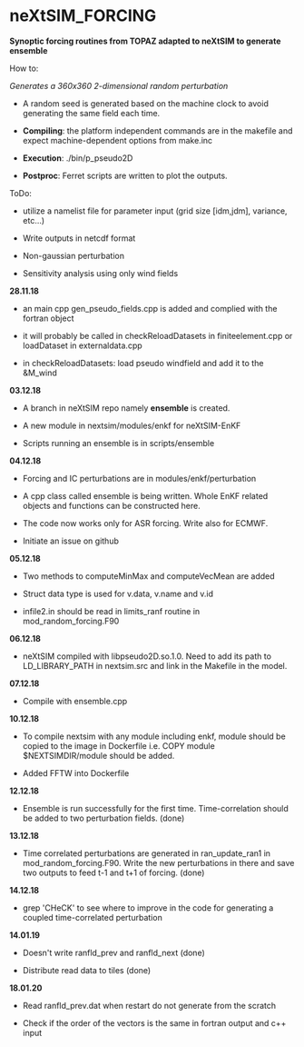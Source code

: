 # neXtSIM_FORCING

**Synoptic forcing routines from TOPAZ adapted to neXtSIM to generate ensemble**

How to:

_Generates a 360x360 2-dimensional random perturbation_

- A random seed is generated based on the machine clock to avoid generating the same field each
  time.

- __Compiling__: the platform independent commands are in the makefile and expect machine-dependent
  options from make.inc

- __Execution__: ./bin/p_pseudo2D

- __Postproc__: Ferret scripts are written to plot the outputs.

ToDo:

- utilize a namelist file for parameter input (grid size [idm,jdm], variance, etc...)

- Write outputs in netcdf format

- Non-gaussian perturbation

- Sensitivity analysis using only wind fields

__28.11.18__

- an main cpp  gen_pseudo_fields.cpp is added and complied with the fortran object

- it will probably be called in checkReloadDatasets in finiteelement.cpp or loadDataset in
  externaldata.cpp

- in checkReloadDatasets: load pseudo windfield and add it to the &M_wind


__03.12.18__

-  A branch in neXtSIM repo namely **ensemble** is created.

-  A new module in nextsim/modules/enkf for neXtSIM-EnKF

-  Scripts running an ensemble is in scripts/ensemble


__04.12.18__

-  Forcing and IC perturbations are in modules/enkf/perturbation

-  A cpp class called ensemble is being written. Whole EnKF related objects and functions can be
   constructed here.

-  The code now works only for ASR forcing. Write also for ECMWF.

-  Initiate an issue on github


__05.12.18__

- Two methods to computeMinMax and computeVecMean are added

- Struct data type is used for v.data, v.name and v.id

- infile2.in should be read in limits_ranf routine in mod_random_forcing.F90


__06.12.18__

- neXtSIM compiled with libpseudo2D.so.1.0. Need to add its path to
  LD_LIBRARY_PATH in nextsim.src and link in the Makefile in the model.

__07.12.18__

- Compile with ensemble.cpp


__10.12.18__

- To compile nextsim with any module including enkf, module should be copied to
  the image in Dockerfile i.e. COPY module $NEXTSIMDIR/module should be added.

- Added FFTW into Dockerfile

__12.12.18__

- Ensemble is run successfully for the first time. Time-correlation should be
  added to two perturbation fields. (done)

__13.12.18__

- Time correlated perturbations are generated in ran_update_ran1 in
  mod_random_forcing.F90. Write the new perturbations in there and save two
outputs to feed t-1 and t+1 of forcing. (done)

__14.12.18__

- grep 'CHeCK' to see where to improve in the code for generating a coupled time-correlated perturbation


__14.01.19__

- Doesn't write ranfld_prev and ranfld_next (done)

- Distribute read data to tiles (done)

__18.01.20__

- Read ranfld_prev.dat when restart do not generate from the scratch

- Check if the order of the vectors is the same in fortran output and c++ input
